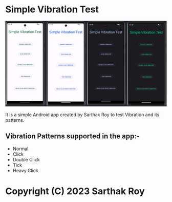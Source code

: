 # Simple Vibration Test

<img src="./screenshot/screenshot.png"></img>

It is a simple Android app created by Sarthak Roy to test Vibration and its patterns.

## Vibration Patterns supported in the app:-

- Normal
- Click
- Double Click
- Tick 
- Heavy Click

# Copyright (C) 2023 Sarthak Roy